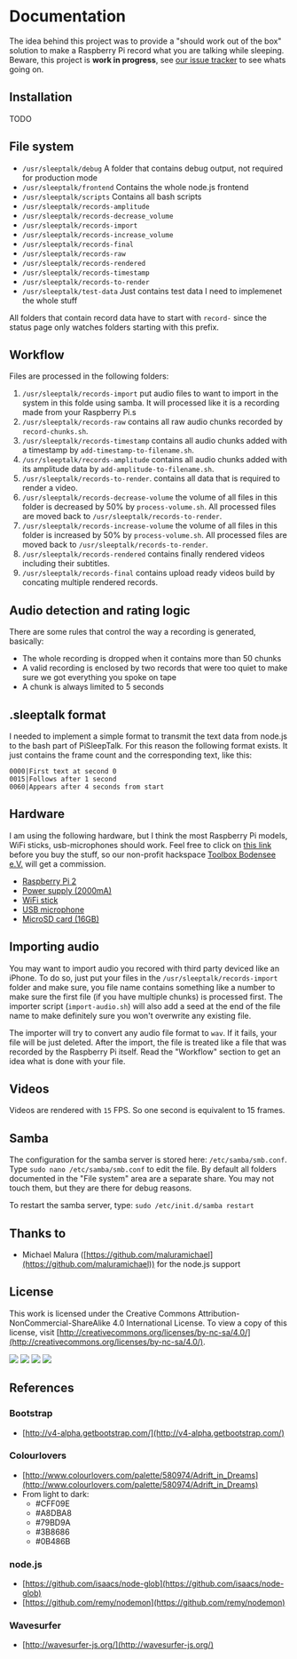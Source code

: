 # Documentation

The idea behind this project was to provide a "should work out of the box" solution to make a Raspberry Pi record what you are talking while sleeping.
Beware, this project is **work in progress**, see [our issue tracker](https://github.com/blaues0cke/PiSleepTalk/issues) to see whats going on.


## Installation

TODO

## File system

* `/usr/sleeptalk/debug` A folder that contains debug output, not required for production mode
* `/usr/sleeptalk/frontend` Contains the whole node.js frontend
* `/usr/sleeptalk/scripts` Contains all bash scripts
* `/usr/sleeptalk/records-amplitude`
* `/usr/sleeptalk/records-decrease_volume`
* `/usr/sleeptalk/records-import`
* `/usr/sleeptalk/records-increase_volume`
* `/usr/sleeptalk/records-final`
* `/usr/sleeptalk/records-raw`
* `/usr/sleeptalk/records-rendered`
* `/usr/sleeptalk/records-timestamp`
* `/usr/sleeptalk/records-to-render`
* `/usr/sleeptalk/test-data` Just contains test data I need to implemenet the whole stuff

All folders that contain record data have to start with `record-` since the status page only watches folders starting with this prefix.

## Workflow

Files are processed in the following folders:
 
1. `/usr/sleeptalk/records-import` put audio files to want to import in the system in this folde using samba. It will processed like it is a recording made from your Raspberry Pi.s
2. `/usr/sleeptalk/records-raw` contains all raw audio chunks recorded by `record-chunks.sh`.
3. `/usr/sleeptalk/records-timestamp` contains all audio chunks added with a timestamp by `add-timestamp-to-filename.sh`.
4. `/usr/sleeptalk/records-amplitude` contains all audio chunks added with its amplitude data by `add-amplitude-to-filename.sh`.
5. `/usr/sleeptalk/records-to-render`. contains all data that is required to render a video.
6. `/usr/sleeptalk/records-decrease-volume` the volume of all files in this folder is decreased by 50% by `process-volume.sh`. All processed files are moved back to `/usr/sleeptalk/records-to-render`.
7. `/usr/sleeptalk/records-increase-volume` the volume of all files in this folder is increased by 50% by `process-volume.sh`. All processed files are moved back to `/usr/sleeptalk/records-to-render`.
8. `/usr/sleeptalk/records-rendered` contains finally rendered videos including their subtitles.
9. `/usr/sleeptalk/records-final` contains upload ready videos build by concating multiple rendered records.

## Audio detection and rating logic

There are some rules that control the way a recording is generated, basically:

* The whole recording is dropped when it contains more than 50 chunks
* A valid recording is enclosed by two records that were too quiet to make sure we got everything you spoke on tape
* A chunk is always limited to 5 seconds

## .sleeptalk format

I needed to implement a simple format to transmit the text data from node.js to the bash part of PiSleepTalk.
For this reason the following format exists. It just contains the frame count and the corresponding text, like this:

	0000|First text at second 0
	0015|Follows after 1 second
	0060|Appears after 4 seconds from start

## Hardware

I am using the following hardware, but I think the most Raspberry Pi models, WiFi sticks, usb-microphones should work. Feel free to click on [this link](https://einkaufen.gooding.de/toolbox-bodensee-e-v-33513) before you buy the stuff, so our non-profit hackspace [Toolbox Bodensee e.V.](http://toolbox-bodensee.de) will get a commission.

* [Raspberry Pi 2](http://www.amazon.de/gp/product/B00T2U7R7I)
* [Power supply (2000mA)](http://www.amazon.de/gp/product/B00FA2V318)
* [WiFi stick](http://www.amazon.de/gp/product/B003MTTJOY)
* [USB microphone](http://www.amazon.de/gp/product/B00N1YMO9W)
* [MicroSD card (16GB)](http://www.amazon.de/gp/product/B007XZL7PC)

## Importing audio

You may want to import audio you recored with third party deviced like an iPhone. To do so, just put your files in the `/usr/sleeptalk/records-import` folder and make sure, you file name contains something like a number to make sure the first file (if you have multiple chunks) is processed first. The importer script (`import-audio.sh`) will also add a seed at the end of the file name to make definitely sure you won't overwrite any existing file.

The importer will try to convert any audio file format to `wav`. If it fails, your file will be just deleted. After the import, the file is treated like a file that was recorded by the Raspberry Pi itself. Read the "Workflow" section to get an idea what is done with your file.

## Videos

Videos are rendered with `15` FPS. So one second is equivalent to 15 frames.

## Samba

The configuration for the samba server is stored here: `/etc/samba/smb.conf`. Type `sudo nano /etc/samba/smb.conf` to edit the file.
By default all folders documented in the "File system" area are a separate share. You may not touch them, but they are there for debug reasons.

To restart the samba server, type: `sudo /etc/init.d/samba restart`

## Thanks to

* Michael Malura ([https://github.com/maluramichael](https://github.com/maluramichael)) for the node.js support

## License

This work is licensed under the Creative Commons Attribution-NonCommercial-ShareAlike 4.0 International License. To view a copy of this license, visit [http://creativecommons.org/licenses/by-nc-sa/4.0/](http://creativecommons.org/licenses/by-nc-sa/4.0/).

![](http://creativecommons.org/wp-content/themes/creativecommons.org/images/chooser_cc.png)
![](http://creativecommons.org/wp-content/themes/creativecommons.org/images/chooser_by.png)
![](http://creativecommons.org/wp-content/themes/creativecommons.org/images/chooser_nc.png)
![](http://creativecommons.org/wp-content/themes/creativecommons.org/images/chooser_sa.png)

## References

### Bootstrap

* [http://v4-alpha.getbootstrap.com/](http://v4-alpha.getbootstrap.com/)

### Colourlovers

* [http://www.colourlovers.com/palette/580974/Adrift_in_Dreams](http://www.colourlovers.com/palette/580974/Adrift_in_Dreams)
* From light to dark:
  * #CFF09E
  * #A8DBA8
  * #79BD9A
  * #3B8686
  * #0B486B

### node.js

* [https://github.com/isaacs/node-glob](https://github.com/isaacs/node-glob)
* [https://github.com/remy/nodemon](https://github.com/remy/nodemon)

### Wavesurfer

* [http://wavesurfer-js.org/](http://wavesurfer-js.org/)